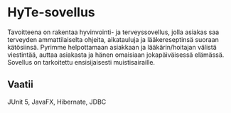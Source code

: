 # HyTe-sovellus

Tavoitteena on rakentaa hyvinvointi- ja terveyssovellus, jolla asiakas saa terveyden ammattilaiselta ohjeita, aikatauluja ja lääkereseptinsä suoraan kätösiinsä. Pyrimme helpottamaan asiakkaan ja lääkärin/hoitajan välistä viestintää, auttaa asiakasta ja hänen omaisiaan jokapäiväisessä elämässä. Sovellus on tarkoitettu ensisijaisesti muistisairaille.

## Vaatii

JUnit 5, JavaFX, Hibernate, JDBC
